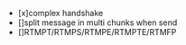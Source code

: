 * [x]complex handshake
* []split message in multi chunks when send
* []RTMPT/RTMPS/RTMPE/RTMPTE/RTMFP
